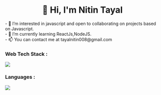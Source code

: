 <h1 align="center">👋 Hi, I'm  Nitin Tayal  </a> </h1>
- 👀 I’m interested in javascript and open to collaborating on projects based on Javascript.<br>
- 🌱 I’m currently learning ReactJs,NodeJS.<br>
- 📫 You can contact me at tayalnitin008@gmail.com

<h3 align="left">Web Tech Stack :</h3>
 <img src="https://skillicons.dev/icons?i=html,css,tailwind,bootstrap,react"/>

<h3 align="left">Languages :</h3>
<div align="left">
  <img src="https://skillicons.dev/icons?i=c,cpp,js"/>
</div>

<!---
nitintayal008/nitintayal008 is a ✨ special ✨ repository because its `README.md` (this file) appears on your GitHub profile.
You can click the Preview link to take a look at your changes.
--->
